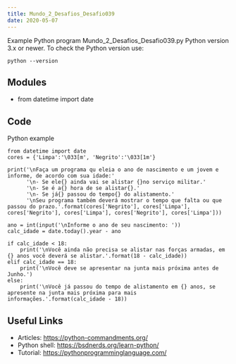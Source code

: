 ```yaml
---
title: Mundo_2_Desafios_Desafio039
date: 2020-05-07
---
```

Example Python program Mundo_2_Desafios_Desafio039.py
Python version 3.x or newer.
To check the Python version use:

    python --version

## Modules

* from datetime import date

## Code

Python example

    from datetime import date
    cores = {'Limpa':'\033[m', 'Negrito':'\033[1m'}
    
    print('\nFaça um programa qu eleia o ano de nascimento e um jovem e informe, de acordo com sua idade:'
          '\n- Se ele{} ainda vai se alistar {}no serviço militar.'
          '\n- Se é a{} hora de se alistar{}.'
          '\n- Se já{} passou do tempo{} do alistamento.'
          '\nSeu programa também deverá mostrar o tempo que falta ou que passou do prazo.'.format(cores['Negrito'], cores['Limpa'], cores['Negrito'], cores['Limpa'], cores['Negrito'], cores['Limpa']))
    
    ano = int(input('\nInforme o ano de seu nascimento: '))
    calc_idade = date.today().year - ano
    
    if calc_idade < 18:
        print('\nVocê ainda não precisa se alistar nas forças armadas, em {} anos você deverá se alistar.'.format(18 - calc_idade))
    elif calc_idade == 18:
        print('\nVocê deve se apresentar na junta mais próxima antes de Junho.')
    else:
        print('\nVocê já passou do tempo de alistamento em {} anos, se apresente na junta mais próxima para mais informações.'.format(calc_idade - 18))
    

## Useful Links

- Articles: https://python-commandments.org/
- Python shell: https://bsdnerds.org/learn-python/
- Tutorial: https://pythonprogramminglanguage.com/
